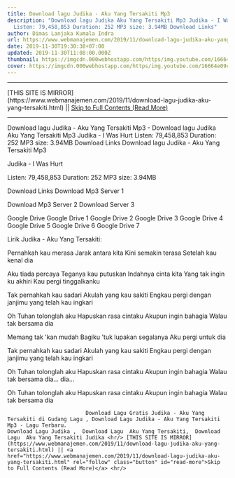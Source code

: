 ```yaml
---
title: Download lagu Judika - Aku Yang Tersakiti Mp3
description: "Download lagu Judika Aku Yang Tersakiti Mp3 Judika - I Was Hurt
  Listen: 79,458,853 Duration: 252 MP3 size: 3.94MB Download Links"
author: Dimas Lanjaka Kumala Indra
url: https://www.webmanajemen.com/2019/11/download-lagu-judika-aku-yang-tersakiti.html
date: 2019-11-30T19:30:38+07:00
updated: 2019-11-30T11:08:00.000Z
thumbnail: https://imgcdn.000webhostapp.com/https/img.youtube.com/16664e09c4affbe50122b8e859f1ce82.jpeg
cover: https://imgcdn.000webhostapp.com/https/img.youtube.com/16664e09c4affbe50122b8e859f1ce82.jpeg
---
```


<hr/> [THIS SITE IS MIRROR](https://www.webmanajemen.com/2019/11/download-lagu-judika-aku-yang-tersakiti.html) || <a href="https://www.webmanajemen.com/2019/11/download-lagu-judika-aku-yang-tersakiti.html" rel="follow" class="button" id="read-more">Skip to Full Contents (Read More)</a> <hr/> Download lagu Judika - Aku Yang Tersakiti Mp3 - Download lagu Judika Aku Yang Tersakiti Mp3 Judika - I Was Hurt Listen: 79,458,853 Duration: 252 MP3 size: 3.94MB Download Links Download lagu Judika - Aku Yang Tersakiti Mp3

  Judika - I Was Hurt 

  Listen: 79,458,853 
  Duration: 252 
  MP3 size: 3.94MB 

  Download Links 
  Download Mp3 Server 1 

  Download Mp3 Server 2 
  Download Server 3 


  Google Drive   Google Drive 1 
  Google Drive 2 
  Google Drive 3 
  Google Drive 4 
  Google Drive 5 
  Google Drive 6 
  Google Drive 7 


                             
Lirik Judika - Aku Yang Tersakiti:
                             
Pernahkah kau merasa
  Jarak antara kita
  Kini semakin terasa
  Setelah kau kenal dia
  
  Aku tiada percaya
  Teganya kau putuskan
  Indahnya cinta kita
  Yang tak ingin ku akhiri
  Kau pergi tinggalkanku
  
  Tak pernahkah kau sadari
  Akulah yang kau sakiti
  Engkau pergi dengan janjimu yang telah kau ingkari
  
  Oh Tuhan tolonglah aku
  Hapuskan rasa cintaku
  Akupun ingin bahagia
  Walau tak bersama dia
  
  Memang tak 'kan mudah
  Bagiku 'tuk lupakan segalanya
  Aku pergi untuk dia
  
  Tak pernahkah kau sadari
  Akulah yang kau sakiti
  Engkau pergi dengan janjimu yang telah kau ingkari
  
  Oh Tuhan tolonglah aku
  Hapuskan rasa cintaku
  Akupun ingin bahagia
  Walau tak bersama dia... dia...
  
  Oh Tuhan tolonglah aku
  Hapuskan rasa cintaku
  Akupun ingin bahagia
  Walau tak bersama dia                                 
                                 
                             Download Lagu Gratis Judika - Aku Yang Tersakiti di Gudang Lagu , Download Lagu Judika - Aku Yang Tersakiti Mp3 - Lagu Terbaru.                                                         Download Lagu Judika ,  Download Lagu  Aku Yang Tersakiti,  Download Lagu  Aku Yang Tersakiti Judika <hr/> [THIS SITE IS MIRROR](https://www.webmanajemen.com/2019/11/download-lagu-judika-aku-yang-tersakiti.html) || <a href="https://www.webmanajemen.com/2019/11/download-lagu-judika-aku-yang-tersakiti.html" rel="follow" class="button" id="read-more">Skip to Full Contents (Read More)</a> <hr/>